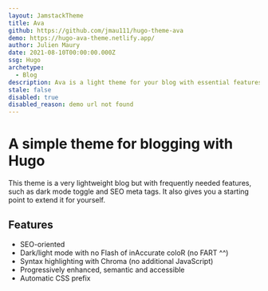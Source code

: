 ```yaml
---
layout: JamstackTheme
title: Ava
github: https://github.com/jmau111/hugo-theme-ava
demo: https://hugo-ava-theme.netlify.app/
author: Julien Maury
date: 2021-08-10T00:00:00.000Z
ssg: Hugo
archetype:
  - Blog
description: Ava is a light theme for your blog with essential features you might dig in.
stale: false
disabled: true
disabled_reason: demo url not found
---
```


# A simple theme for blogging with Hugo

This theme is a very lightweight blog but with frequently needed features, such as dark mode toggle and SEO meta tags. It also gives you a starting point to extend it for yourself.

## Features

- SEO-oriented
- Dark/light mode with no Flash of inAccurate coloR (no FART ^^)
- Syntax highlighting with Chroma (no additional JavaScript)
- Progressively enhanced, semantic and accessible
- Automatic CSS prefix

